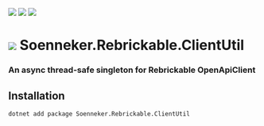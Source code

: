 ﻿[![](https://img.shields.io/nuget/v/soenneker.rebrickable.clientutil.svg?style=for-the-badge)](https://www.nuget.org/packages/soenneker.rebrickable.clientutil/)
[![](https://img.shields.io/github/actions/workflow/status/soenneker/soenneker.rebrickable.clientutil/publish-package.yml?style=for-the-badge)](https://github.com/soenneker/soenneker.rebrickable.clientutil/actions/workflows/publish-package.yml)
[![](https://img.shields.io/nuget/dt/soenneker.rebrickable.clientutil.svg?style=for-the-badge)](https://www.nuget.org/packages/soenneker.rebrickable.clientutil/)

# ![](https://user-images.githubusercontent.com/4441470/224455560-91ed3ee7-f510-4041-a8d2-3fc093025112.png) Soenneker.Rebrickable.ClientUtil
### An async thread-safe singleton for Rebrickable OpenApiClient

## Installation

```
dotnet add package Soenneker.Rebrickable.ClientUtil
```
